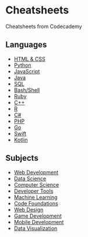 # Cheatsheets
Cheatsheets from Codecademy
## Languages
* [HTML & CSS]()
* [Python](Python/Learn%20Flask.md)
* [JavaScript]()
* [Java]()
* [SQL]()
* [Bash/Shell]()
* [Ruby]()
* [C++]()
* [R]()
* [C#]()
* [PHP]()
* [Go]()
* [Swift]()
* [Kotlin]()
## Subjects
* [Web Development]()
* [Data Science]()
* [Computer Science]()
* [Developer Tools]()
* [Machine Learning]()
* [Code Foundations]()
* [Web Design]()
* [Game Development]()
* [Mobile Development]()
* [Data Visualization]()
